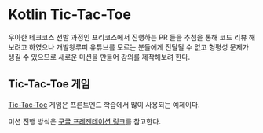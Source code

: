 # Kotlin Tic-Tac-Toe

우아한 테크코스 선발 과정인 프리코스에서 진행하는 PR 들을 추첨을 통해 코드 리뷰 해보려고 하였으나 개발왕루피 유튜브를 모르는 분들에게 전달될 수 없고 형평성 문제가 생길 수 있으므로 새로운 미션을 만들어 강의를 제작해보려 한다.

## Tic-Tac-Toe 게임

[Tic-Tac-Toe](https://ko.wikipedia.org/wiki/%ED%8B%B1%ED%83%9D%ED%86%A0) 게임은 프론트엔드 학습에서 많이 사용되는 예제이다.

미션 진행 방식은 [구글 프레젠테이션 링크](https://docs.google.com/presentation/d/1KMYj3vCj9DqRDz3_IYxuhaLD0dWRWDtg1wdssyGdjwY/edit?usp=sharing)를 참고한다.